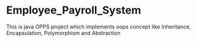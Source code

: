 # Employee_Payroll_System
This is java OPPS project which implements oops concept like Inheritance, Encapsulation, Polymorphism and  Abstraction
